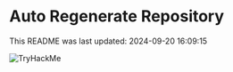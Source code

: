# Auto Regenerate Repository

This README was last updated: 2024-09-20 16:09:15

 ![TryHackMe](https://tryhackme.com/badge/533634)